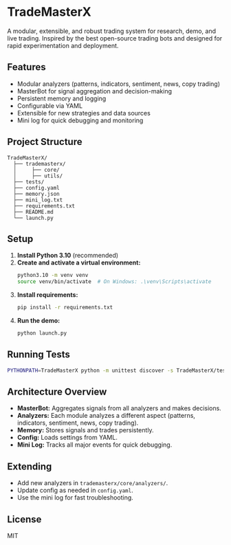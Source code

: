 # TradeMasterX

A modular, extensible, and robust trading system for research, demo, and live trading. Inspired by the best open-source trading bots and designed for rapid experimentation and deployment.

## Features
- Modular analyzers (patterns, indicators, sentiment, news, copy trading)
- MasterBot for signal aggregation and decision-making
- Persistent memory and logging
- Configurable via YAML
- Extensible for new strategies and data sources
- Mini log for quick debugging and monitoring

## Project Structure
```
TradeMasterX/
  ├── trademasterx/
  │     ├── core/
  │     ├── utils/
  ├── tests/
  ├── config.yaml
  ├── memory.json
  ├── mini_log.txt
  ├── requirements.txt
  ├── README.md
  └── launch.py
```

## Setup
1. **Install Python 3.10** (recommended)
2. **Create and activate a virtual environment:**
   ```sh
   python3.10 -m venv venv
   source venv/bin/activate  # On Windows: .\venv\Scripts\activate
   ```
3. **Install requirements:**
   ```sh
   pip install -r requirements.txt
   ```
4. **Run the demo:**
   ```sh
   python launch.py
   ```

## Running Tests
```sh
PYTHONPATH=TradeMasterX python -m unittest discover -s TradeMasterX/tests
```

## Architecture Overview
- **MasterBot:** Aggregates signals from all analyzers and makes decisions.
- **Analyzers:** Each module analyzes a different aspect (patterns, indicators, sentiment, news, copy trading).
- **Memory:** Stores signals and trades persistently.
- **Config:** Loads settings from YAML.
- **Mini Log:** Tracks all major events for quick debugging.

## Extending
- Add new analyzers in `trademasterx/core/analyzers/`.
- Update config as needed in `config.yaml`.
- Use the mini log for fast troubleshooting.

## License
MIT 